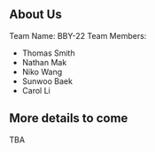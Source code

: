 ## About Us
Team Name: BBY-22
Team Members: 
- Thomas Smith
- Nathan Mak
- Niko Wang
- Sunwoo Baek
- Carol Li
## More details to come
TBA
